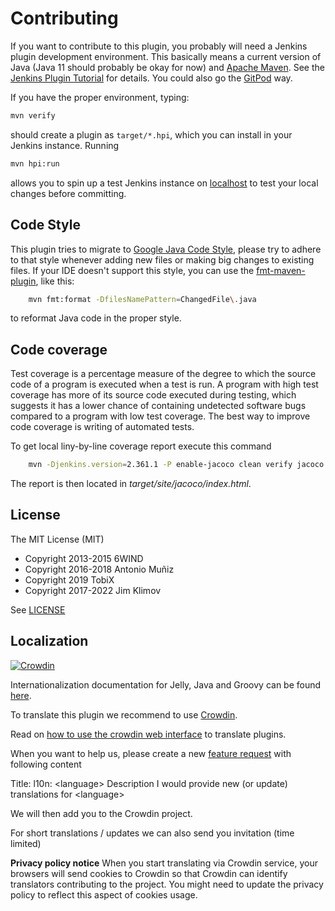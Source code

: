 
# Contributing

If you want to contribute to this plugin, you probably will need a Jenkins plugin development
environment. This basically means a current version of Java (Java 11 should probably be okay for now)
and [Apache Maven]. See the [Jenkins Plugin Tutorial] for details.
You could also go the [GitPod](https://gitpod.io/#https://github.com/jenkinsci/lockable-resources-plugin) way.

If you have the proper environment, typing:

```sh
mvn verify
```

should create a plugin as `target/*.hpi`, which you can install in your Jenkins instance. Running

```sh
mvn hpi:run
```

allows you to spin up a test Jenkins instance on [localhost] to test your
local changes before committing.

[Apache Maven]: https://maven.apache.org/
[Jenkins Plugin Tutorial]: https://jenkins.io/doc/developer/tutorial/prepare/
[localhost]: http://localhost:8080/jenkins/

## Code Style

This plugin tries to migrate to [Google Java Code Style], please try to adhere to that style
whenever adding new files or making big changes to existing files. If your IDE doesn't support
this style, you can use the [fmt-maven-plugin], like this:

```sh
    mvn fmt:format -DfilesNamePattern=ChangedFile\.java
```

to reformat Java code in the proper style.

[Google Java Code Style]: https://google.github.io/styleguide/javaguide.html
[fmt-maven-plugin]: https://github.com/coveo/fmt-maven-plugin

## Code coverage

Test coverage is a percentage measure of the degree to which the source code of a program is executed when a test is run. A program with high test coverage has more of its source code executed during testing, which suggests it has a lower chance of containing undetected software bugs compared to a program with low test coverage. The best way to improve code coverage is writing of automated tests.

To get local liny-by-line coverage report execute this command

```sh
    mvn -Djenkins.version=2.361.1 -P enable-jacoco clean verify jacoco:report
```

The report is then located in *target/site/jacoco/index.html*.

## License

The MIT License (MIT)

- Copyright 2013-2015 6WIND
- Copyright 2016-2018 Antonio Muñiz
- Copyright 2019 TobiX
- Copyright 2017-2022 Jim Klimov

See [LICENSE](LICENSE.txt)

## Localization

[![Crowdin](https://badges.crowdin.net/e/656dcffac5a09ad0fbdedcb430af1904/localized.svg)](https://jenkins.crowdin.com/lockable-resources-plugin)

Internationalization documentation for Jelly, Java and Groovy can be found [here](https://www.jenkins.io/doc/developer/internationalization/).

To translate this plugin we recommend to use [Crowdin](https://jenkins.crowdin.com/lockable-resources-plugin).

Read on [how to use the crowdin web interface](https://www.jenkins.io/doc/developer/crowdin/) to translate plugins.

When you want to help us, please create a new [feature request](https://github.com/jenkinsci/lockable-resources-plugin/issues/new?assignees=&labels=enhancement&template=2-feature-request.yml) with following content

Title:
l10n: \<language\>
Description
I would provide new (or update) translations for \<language\>

We will then add you to the Crowdin project.

For short translations / updates we can also send you invitation (time limited)

**Privacy policy notice**
When you start translating via Crowdin service, your browsers will send cookies to Crowdin so that Crowdin can identify translators contributing to the project. You might need to update the privacy policy to reflect this aspect of cookies usage.
